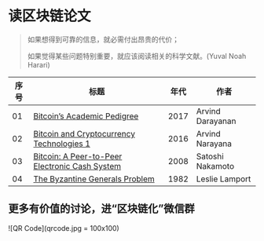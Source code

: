 # 读区块链论文

> 如果想得到可靠的信息，就必需付出昂贵的代价；
>
> 如果觉得某些问题特别重要，就应该阅读相关的科学文献。(Yuval Noah Harari)

序号  | 标题 | 年代 | 作者
-----|------|-----|----
01|[Bitcoin’s Academic Pedigree](https://github.com/samzhuwj/blockchain-papers/blob/master/读%20Bitcoin’s%20Academic%20Pedigree.jpg?raw=true)|2017|Arvind Darayanan
02|[Bitcoin and Cryptocurrency Technologies 1](https://github.com/samzhuwj/blockchain-papers/blob/master/读%20Bitcoin%20and%20Cryptocurrency%20Technologies%201.jpg?raw=true)|2016|Arvind Narayana
03|[Bitcoin: A Peer-to-Peer Electronic Cash System]()|2008|Satoshi Nakamoto
04|[The Byzantine Generals Problem]()|1982|Leslie Lamport

## 更多有价值的讨论，进“区块链化”微信群
![QR Code](qrcode.jpg = 100x100)
